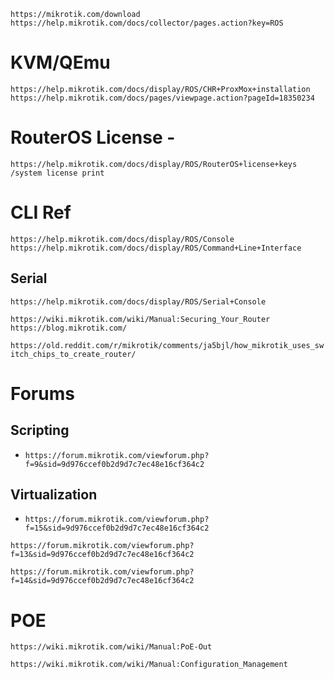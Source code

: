 `https://mikrotik.com/download`
`https://help.mikrotik.com/docs/collector/pages.action?key=ROS`

# KVM/QEmu
`https://help.mikrotik.com/docs/display/ROS/CHR+ProxMox+installation`
`https://help.mikrotik.com/docs/pages/viewpage.action?pageId=18350234`

# RouterOS License -
`https://help.mikrotik.com/docs/display/ROS/RouterOS+license+keys`
`/system license print`

# CLI Ref
`https://help.mikrotik.com/docs/display/ROS/Console`
`https://help.mikrotik.com/docs/display/ROS/Command+Line+Interface`

## Serial
`https://help.mikrotik.com/docs/display/ROS/Serial+Console`

`https://wiki.mikrotik.com/wiki/Manual:Securing_Your_Router`
`https://blog.mikrotik.com/`

`https://old.reddit.com/r/mikrotik/comments/ja5bjl/how_mikrotik_uses_switch_chips_to_create_router/`

# Forums
## Scripting
* `https://forum.mikrotik.com/viewforum.php?f=9&sid=9d976ccef0b2d9d7c7ec48e16cf364c2`
## Virtualization
* `https://forum.mikrotik.com/viewforum.php?f=15&sid=9d976ccef0b2d9d7c7ec48e16cf364c2`

`https://forum.mikrotik.com/viewforum.php?f=13&sid=9d976ccef0b2d9d7c7ec48e16cf364c2`

`https://forum.mikrotik.com/viewforum.php?f=14&sid=9d976ccef0b2d9d7c7ec48e16cf364c2`

# POE

`https://wiki.mikrotik.com/wiki/Manual:PoE-Out`

`https://wiki.mikrotik.com/wiki/Manual:Configuration_Management`
